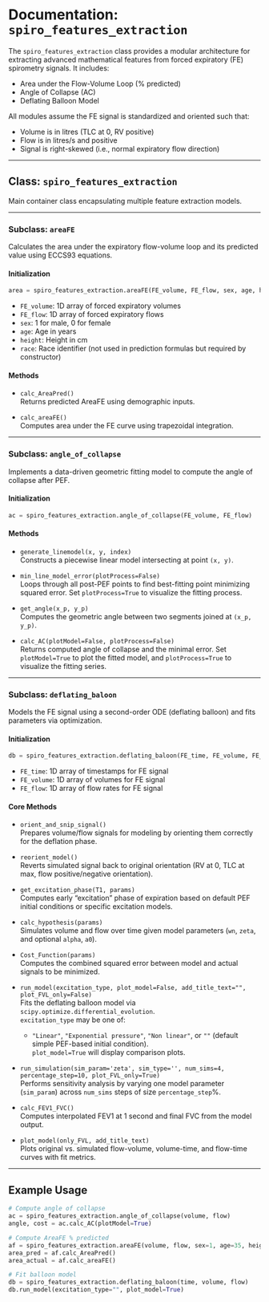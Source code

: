# Documentation: `spiro_features_extraction`

The `spiro_features_extraction` class provides a modular architecture for extracting advanced mathematical features from forced expiratory (FE) spirometry signals. It includes:

* Area under the Flow-Volume Loop (% predicted)
* Angle of Collapse (AC)
* Deflating Balloon Model

All modules assume the FE signal is standardized and oriented such that:

* Volume is in litres (TLC at 0, RV positive)
* Flow is in litres/s and positive
* Signal is right-skewed (i.e., normal expiratory flow direction)

---

## Class: `spiro_features_extraction`

Main container class encapsulating multiple feature extraction models.

---

### Subclass: `areaFE`

Calculates the area under the expiratory flow-volume loop and its predicted value using ECCS93 equations.

#### Initialization

```python
area = spiro_features_extraction.areaFE(FE_volume, FE_flow, sex, age, height, race)
```

- `FE_volume`: 1D array of forced expiratory volumes
- `FE_flow`:   1D array of forced expiratory flows
- `sex`:       1 for male, 0 for female
- `age`:       Age in years
- `height`:    Height in cm
- `race`:      Race identifier (not used in prediction formulas but required by constructor)

#### Methods

* `calc_AreaPred()`  
  Returns predicted AreaFE using demographic inputs.

* `calc_areaFE()`  
  Computes area under the FE curve using trapezoidal integration.

---

### Subclass: `angle_of_collapse`

Implements a data-driven geometric fitting model to compute the angle of collapse after PEF.

#### Initialization

```python
ac = spiro_features_extraction.angle_of_collapse(FE_volume, FE_flow)
```

#### Methods

* `generate_linemodel(x, y, index)`  
  Constructs a piecewise linear model intersecting at point `(x, y)`.

* `min_line_model_error(plotProcess=False)`  
  Loops through all post-PEF points to find best-fitting point minimizing squared error. Set `plotProcess=True` to visualize the fitting process.

* `get_angle(x_p, y_p)`  
  Computes the geometric angle between two segments joined at `(x_p, y_p)`.

* `calc_AC(plotModel=False, plotProcess=False)`  
  Returns computed angle of collapse and the minimal error. Set `plotModel=True` to plot the fitted model, and `plotProcess=True` to visualize the fitting series.

---

### Subclass: `deflating_baloon`

Models the FE signal using a second-order ODE (deflating balloon) and fits parameters via optimization.

#### Initialization

```python
db = spiro_features_extraction.deflating_baloon(FE_time, FE_volume, FE_flow)
```

- `FE_time`:   1D array of timestamps for FE signal
- `FE_volume`: 1D array of volumes for FE signal
- `FE_flow`:   1D array of flow rates for FE signal

#### Core Methods

* `orient_and_snip_signal()`  
  Prepares volume/flow signals for modeling by orienting them correctly for the deflation phase.

* `reorient_model()`  
  Reverts simulated signal back to original orientation (RV at 0, TLC at max, flow positive/negative orientation).

* `get_excitation_phase(T1, params)`  
  Computes early “excitation” phase of expiration based on default PEF initial conditions or specific excitation models.

* `calc_hypothesis(params)`  
  Simulates volume and flow over time given model parameters (`wn`, `zeta`, and optional `alpha`, `a0`).

* `Cost_Function(params)`  
  Computes the combined squared error between model and actual signals to be minimized.

* `run_model(excitation_type, plot_model=False, add_title_text="", plot_FVL_only=False)`  
  Fits the deflating balloon model via `scipy.optimize.differential_evolution`.  
  `excitation_type` may be one of:  
  - `"Linear"`, `"Exponential pressure"`, `"Non linear"`, or `""` (default simple PEF-based initial condition).  
  `plot_model=True` will display comparison plots.

* `run_simulation(sim_param='zeta', sim_type='', num_sims=4, percentage_step=10, plot_FVL_only=True)`  
  Performs sensitivity analysis by varying one model parameter (`sim_param`) across `num_sims` steps of size `percentage_step`%.

* `calc_FEV1_FVC()`  
  Computes interpolated FEV1 at 1 second and final FVC from the model output.

* `plot_model(only_FVL, add_title_text)`  
  Plots original vs. simulated flow-volume, volume-time, and flow-time curves with fit metrics.

---

## Example Usage

```python
# Compute angle of collapse
ac = spiro_features_extraction.angle_of_collapse(volume, flow)
angle, cost = ac.calc_AC(plotModel=True)

# Compute AreaFE % predicted
af = spiro_features_extraction.areaFE(volume, flow, sex=1, age=35, height=170, race='Caucasian')
area_pred = af.calc_AreaPred()
area_actual = af.calc_areaFE()

# Fit balloon model
db = spiro_features_extraction.deflating_baloon(time, volume, flow)
db.run_model(excitation_type="", plot_model=True)
```